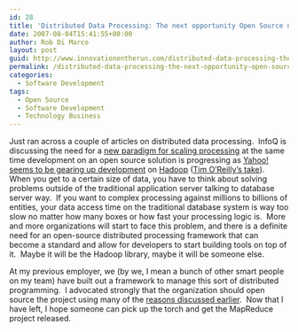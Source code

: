 ```yaml
---
id: 28
title: 'Distributed Data Processing: The next opportunity Open Source needs to conquer?'
date: 2007-08-04T15:41:55+00:00
author: Rob Di Marco
layout: post
guid: http://www.innovationontherun.com/distributed-data-processing-the-next-opportunity-open-source-needs-to-conquer/
permalink: /distributed-data-processing-the-next-opportunity-open-source-needs-to-conquer/
categories:
  - Software Development
tags:
  - Open Source
  - Software Development
  - Technology Business
---
```

Just ran across a couple of articles on distributed data processing.&nbsp; InfoQ is discussing the need for a [new paradigm for scaling processing](http://www.infoq.com/news/2007/08/scalability-patterns) at the same time development on an open source solution is progressing as [Yahoo! seems to be gearing up development](http://developer.yahoo.net/blog/archives/2007/07/yahoo-hadoop.html)&nbsp;on [Hadoop](http://lucene.apache.org/hadoop/)&nbsp;([Tim O&#8217;Reilly&#8217;s take](http://radar.oreilly.com/archives/2007/08/yahoos_bet_on_h.html)).&nbsp; When you get to a certain size of data, you have to think about solving problems outside of the traditional application server talking to database server way.&nbsp; If you want to complex processing against millions to billions of entities, your data access time on the traditional database system is way too slow no matter how many boxes or how fast your processing logic is.&nbsp; More and more organizations will start to face this problem, and there is a definite need for an open-source&nbsp;distributed processing framework that can become a standard and allow for developers to start building tools on top of it.&nbsp; Maybe it will be the Hadoop library, maybe it will be someone else. 

At my previous employer, we (by we, I mean a bunch of other smart people on my team) have built out&nbsp;a framework to manage this sort of distributed programming.&nbsp; I advocated strongly that the organization should open source the project using many of the [reasons discussed earlier](http://www.innovationontherun.com/open-source-software-as-a-marketing-platform-for-hiring/).&nbsp; Now that I have left, I hope someone can pick up the torch and get the MapReduce project released.